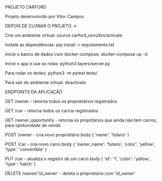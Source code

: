PROJETO CARFORD

Projeto desenvolvido por Vitor Campos


DEPOIS DE CLONAR O PROJETO ->

Crie um ambiente virtual: source carford_venv/bin/activate

Instale as dependências: pip install -r requirements.txt

Inicie o banco de dados com docker-compose: docker-compose up -d

Inicie o app e use as rotas: python3 layers/server.py

Para rodar os testes: python3 -m pytest tests/

Para sair do ambiente virtual: deactivate


ENDPOINTS DA APLICAÇÃO

GET /owner - retorna todos os proprietários registrados

GET /car - retorna todos os carros registrados

GET /owner_opportunity - retorna os propritários que ainda não tem carros, para opotunidade de venda

POST /owner - cria novo proprietário
    body {
        'name': 'fulano'
    }

POST /car - cria novo carro
    body {
        'owner_name': 'fulano',
        'color': 'yellow',
        'type': 'convertible'
    }

PUT /car - atualiza o registro de um carro
    body {
        'id': '1',
        'color': 'yellow',
        'type': 'hatch'
    }

DELETE /owner/'id_owner' - deleta o proprietário com 'id_owner'